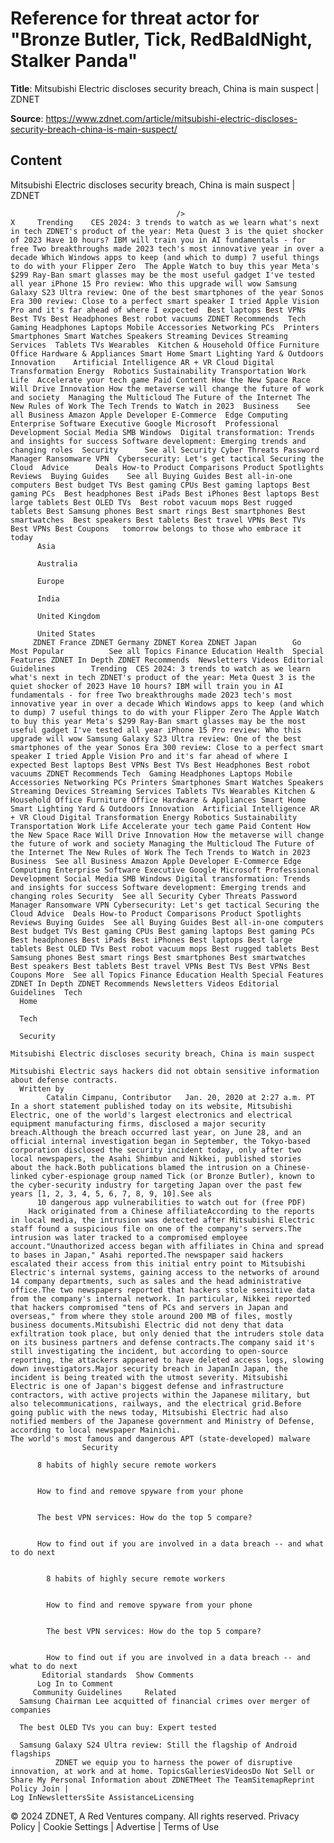 # Reference for threat actor for "Bronze Butler, Tick, RedBaldNight, Stalker Panda"

**Title**: Mitsubishi Electric discloses security breach, China is main suspect | ZDNET

**Source**: https://www.zdnet.com/article/mitsubishi-electric-discloses-security-breach-china-is-main-suspect/

## Content




Mitsubishi Electric discloses security breach, China is main suspect | ZDNET


                                         />                                                                                                                                                                                                     X     Trending    CES 2024: 3 trends to watch as we learn what's next in tech ZDNET's product of the year: Meta Quest 3 is the quiet shocker of 2023 Have 10 hours? IBM will train you in AI fundamentals - for free Two breakthroughs made 2023 tech's most innovative year in over a decade Which Windows apps to keep (and which to dump) 7 useful things to do with your Flipper Zero  The Apple Watch to buy this year Meta's $299 Ray-Ban smart glasses may be the most useful gadget I've tested all year iPhone 15 Pro review: Who this upgrade will wow Samsung Galaxy S23 Ultra review: One of the best smartphones of the year Sonos Era 300 review: Close to a perfect smart speaker I tried Apple Vision Pro and it's far ahead of where I expected  Best laptops Best VPNs Best TVs Best Headphones Best robot vacuums ZDNET Recommends  Tech    Gaming Headphones Laptops Mobile Accessories Networking PCs  Printers Smartphones Smart Watches Speakers Streaming Devices Streaming Services  Tablets TVs Wearables  Kitchen & Household Office Furniture Office Hardware & Appliances Smart Home Smart Lighting Yard & Outdoors  Innovation    Artificial Intelligence AR + VR Cloud Digital Transformation Energy  Robotics Sustainability Transportation Work Life  Accelerate your tech game Paid Content How the New Space Race Will Drive Innovation How the metaverse will change the future of work and society  Managing the Multicloud The Future of the Internet The New Rules of Work The Tech Trends to Watch in 2023  Business    See all Business Amazon Apple Developer E-Commerce  Edge Computing Enterprise Software Executive Google Microsoft  Professional Development Social Media SMB Windows  Digital transformation: Trends and insights for success Software development: Emerging trends and changing roles  Security      See all Security Cyber Threats Password Manager Ransomware VPN  Cybersecurity: Let's get tactical Securing the Cloud  Advice      Deals How-to Product Comparisons Product Spotlights Reviews  Buying Guides    See all Buying Guides Best all-in-one computers Best budget TVs Best gaming CPUs Best gaming laptops Best gaming PCs  Best headphones Best iPads Best iPhones Best laptops Best large tablets Best OLED TVs  Best robot vacuum mops Best rugged tablets Best Samsung phones Best smart rings Best smartphones Best smartwatches  Best speakers Best tablets Best travel VPNs Best TVs Best VPNs Best Coupons   tomorrow belongs to those who embrace it today       
          Asia
        
          Australia
        
          Europe
        
          India
        
          United Kingdom
        
          United States
         ZDNET France ZDNET Germany ZDNET Korea ZDNET Japan        Go  Most Popular          See all Topics Finance Education Health  Special Features ZDNET In Depth ZDNET Recommends  Newsletters Videos Editorial Guidelines        Trending  CES 2024: 3 trends to watch as we learn what's next in tech ZDNET's product of the year: Meta Quest 3 is the quiet shocker of 2023 Have 10 hours? IBM will train you in AI fundamentals - for free Two breakthroughs made 2023 tech's most innovative year in over a decade Which Windows apps to keep (and which to dump) 7 useful things to do with your Flipper Zero The Apple Watch to buy this year Meta's $299 Ray-Ban smart glasses may be the most useful gadget I've tested all year iPhone 15 Pro review: Who this upgrade will wow Samsung Galaxy S23 Ultra review: One of the best smartphones of the year Sonos Era 300 review: Close to a perfect smart speaker I tried Apple Vision Pro and it's far ahead of where I expected Best laptops Best VPNs Best TVs Best Headphones Best robot vacuums ZDNET Recommends Tech  Gaming Headphones Laptops Mobile Accessories Networking PCs Printers Smartphones Smart Watches Speakers Streaming Devices Streaming Services Tablets TVs Wearables Kitchen & Household Office Furniture Office Hardware & Appliances Smart Home Smart Lighting Yard & Outdoors Innovation  Artificial Intelligence AR + VR Cloud Digital Transformation Energy Robotics Sustainability Transportation Work Life Accelerate your tech game Paid Content How the New Space Race Will Drive Innovation How the metaverse will change the future of work and society Managing the Multicloud The Future of the Internet The New Rules of Work The Tech Trends to Watch in 2023 Business  See all Business Amazon Apple Developer E-Commerce Edge Computing Enterprise Software Executive Google Microsoft Professional Development Social Media SMB Windows Digital transformation: Trends and insights for success Software development: Emerging trends and changing roles Security  See all Security Cyber Threats Password Manager Ransomware VPN Cybersecurity: Let's get tactical Securing the Cloud Advice  Deals How-to Product Comparisons Product Spotlights Reviews Buying Guides  See all Buying Guides Best all-in-one computers Best budget TVs Best gaming CPUs Best gaming laptops Best gaming PCs Best headphones Best iPads Best iPhones Best laptops Best large tablets Best OLED TVs Best robot vacuum mops Best rugged tablets Best Samsung phones Best smart rings Best smartphones Best smartwatches Best speakers Best tablets Best travel VPNs Best TVs Best VPNs Best Coupons More  See all Topics Finance Education Health Special Features ZDNET In Depth ZDNET Recommends Newsletters Videos Editorial Guidelines  Tech     
      Home
    
      Tech
    
      Security
      
    Mitsubishi Electric discloses security breach, China is main suspect
   
    Mitsubishi Electric says hackers did not obtain sensitive information about defense contracts.
      Written by 
            Catalin Cimpanu, Contributor   Jan. 20, 2020 at 2:27 a.m. PT                      In a short statement published today on its website, Mitsubishi Electric, one of the world's largest electronics and electrical equipment manufacturing firms, disclosed a major security breach.Although the breach occurred last year, on June 28, and an official internal investigation began in September, the Tokyo-based corporation disclosed the security incident today, only after two local newspapers, the Asahi Shimbun and Nikkei, published stories about the hack.Both publications blamed the intrusion on a Chinese-linked cyber-espionage group named Tick (or Bronze Butler), known to the cyber-security industry for targeting Japan over the past few years [1, 2, 3, 4, 5, 6, 7, 8, 9, 10].See als 
          10 dangerous app vulnerabilities to watch out for (free PDF)
        Hack originated from a Chinese affiliateAccording to the reports in local media, the intrusion was detected after Mitsubishi Electric staff found a suspicious file on one of the company's servers.The intrusion was later tracked to a compromised employee account."Unauthorized access began with affiliates in China and spread to bases in Japan," Asahi reported.The newspaper said hackers escalated their access from this initial entry point to Mitsubishi Electric's internal systems, gaining access to the networks of around 14 company departments, such as sales and the head administrative office.The two newspapers reported that hackers stole sensitive data from the company's internal network. In particular, Nikkei reported that hackers compromised "tens of PCs and servers in Japan and overseas," from where they stole around 200 MB of files, mostly business documents.Mitsubishi Electric did not deny that data exfiltration took place, but only denied that the intruders stole data on its business partners and defense contracts.The company said it's still investigating the incident, but according to open-source reporting, the attackers appeared to have deleted access logs, slowing down investigators.Major security breach in JapanIn Japan, the incident is being treated with the utmost severity. Mitsubishi Electric is one of Japan's biggest defense and infrastructure contractors, with active projects within the Japanese military, but also telecommunications, railways, and the electrical grid.Before going public with the news today, Mitsubishi Electric had also notified members of the Japanese government and Ministry of Defense, according to local newspaper Mainichi.
    The world's most famous and dangerous APT (state-developed) malware
                    Security    

          8 habits of highly secure remote workers
         

          How to find and remove spyware from your phone
         

          The best VPN services: How do the top 5 compare?
         

          How to find out if you are involved in a data breach -- and what to do next
            

            8 habits of highly secure remote workers
           

            How to find and remove spyware from your phone
           

            The best VPN services: How do the top 5 compare?
           

            How to find out if you are involved in a data breach -- and what to do next
           Editorial standards  Show Comments  
          Log In to Comment
         Community Guidelines     Related   
      Samsung Chairman Lee acquitted of financial crimes over merger of companies
      
      The best OLED TVs you can buy: Expert tested
      
      Samsung Galaxy S24 Ultra review: Still the flagship of Android flagships
              ZDNET we equip you to harness the power of disruptive innovation, at work and at home. TopicsGalleriesVideosDo Not Sell or Share My Personal Information about ZDNETMeet The TeamSitemapReprint Policy Join |
    Log InNewslettersSite AssistanceLicensing     
  © 2024 ZDNET, A Red Ventures company. All rights reserved.
 Privacy Policy |
  Cookie Settings |
  Advertise |
  Terms of Use 


